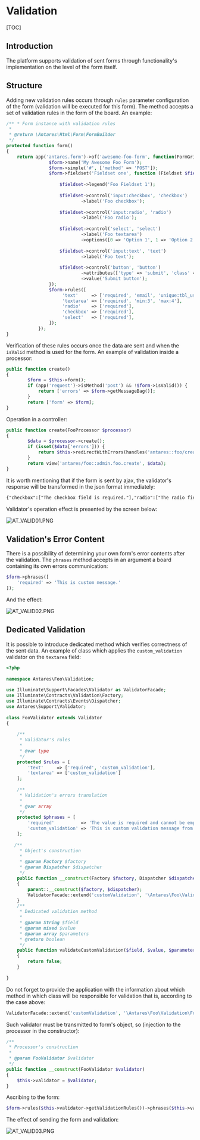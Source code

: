 # Validation  

[TOC]

## Introduction  

The platform supports validation of sent forms through functionality's implementation on the level of the form itself.

## Structure

Adding new validation rules occurs through `rules` parameter configuration of the form (validation will be executed for this form). The method accepts a set of validation rules in the form of the board. An example:

```php
/** * Form instance with validation rules
 *
 * @return \Antares\Html\Form\FormBuilder
 */
protected function form()
{
    return app('antares.form')->of('awesome-foo-form', function(FormGrid $form) {
                $form->name('My Awesome Foo Form');
                $form->simple('#', ['method' => 'POST']);
                $form->fieldset('Fieldset one', function (Fieldset $fieldset) {
  
                    $fieldset->legend('Foo Fieldset 1');
  
                    $fieldset->control('input:checkbox', 'checkbox')
                            ->label('Foo checkbox');
  
                    $fieldset->control('input:radio', 'radio')
                            ->label('Foo radio');
  
                    $fieldset->control('select', 'select')
                            ->label('Foo textarea')
                            ->options([0 => 'Option 1', 1 => 'Option 2']);
  
                    $fieldset->control('input:text', 'text')
                            ->label('Foo text');
 
                    $fieldset->control('button', 'button')
                            ->attributes(['type' => 'submit', 'class' => 'btn btn-primary'])
                            ->value('Submit button');
                });
                $form->rules([
                     'text'     => ['required', 'email', 'unique:tbl_users,email'],
                     'textarea' => ['required', 'min:3', 'max:4'],
                     'radio'    => ['required'],
                     'checkbox' => ['required'],
                     'select'   => ['required'],
                ]);
            });
}
```

Verification of these rules occurs once the data are sent and when the `isValid` method is used for the form. An example of validation inside a processor:

```php
public function create()
{
        $form = $this->form();
        if (app('request')->isMethod('post') && !$form->isValid()) {
            return ['errors' => $form->getMessageBag()];
        }
        return ['form' => $form];
}
```

Operation in a controller:

```php
public function create(FooProcessor $processor)
{
        $data = $processor->create();
        if (isset($data['errors'])) {
            return $this->redirectWithErrors(handles('antares::foo/create'), $data['errors']);
        }
        return view('antares/foo::admin.foo.create', $data);
}
```

It is worth mentioning that if the form is sent by ajax, the validator's response will be transformed in the json format immediately:

```html
{"checkbox":["The checkbox field is required."],"radio":["The radio field is required."],"text":["The text field is required."],"textarea":["The textarea field is required."]}
```

Validator's operation effect is presented by the screen below:

![AT_VALID01.PNG](../img/docs/services/validation/AT_VALID01.PNG)
  
## Validation's Error Content  

There is a possibility of determining your own form's error contents after the validation. The `phrases` method accepts in an argument a board containing its own errors communication:

```php
$form->phrases([
    'required' => 'This is custom message.'
]);
```

And the effect:

![AT_VALID02.PNG](../img/docs/services/validation/AT_VALID02.PNG)
  
## Dedicated Validation  

It is possible to introduce dedicated method which verifies correctness of the sent data.
An example of class which applies the `custom_validation` validator on the `textarea` field:

```php
<?php
 
namespace Antares\Foo\Validation;
 
use Illuminate\Support\Facades\Validator as ValidatorFacade;
use Illuminate\Contracts\Validation\Factory;
use Illuminate\Contracts\Events\Dispatcher;
use Antares\Support\Validator;
 
class FooValidator extends Validator
{
     
    /**
     * Validator's rules
     *
     * @var type
     */
    protected $rules = [
        'text'     => ['required', 'custom_validation'],
        'textarea' => ['custom_validation']
    ];
 
    /**
     * Validation's errors translation
     *
     * @var array
     */
    protected $phrases = [
        'required'          => 'The value is required and cannot be empty.',
        'custom_validation' => 'This is custom validation message from foo validator'
    ];
 
   /**
     * Object's construction
     *
     * @param Factory $factory
     * @param Dispatcher $dispatcher
     */
    public function __construct(Factory $factory, Dispatcher $dispatcher)
    {
        parent::__construct($factory, $dispatcher);
        ValidatorFacade::extend('customValidation', '\Antares\Foo\Validation\FooValidator@validateCustomValidation');
    }
    /**
     * Dedicated validation method
     *
     * @param String $field
     * @param mixed $value
     * @param array $parameters
     * @return boolean
     */
    public function validateCustomValidation($field, $value, $parameters)
    {
        return false;
    }
 
}
```

Do not forget to provide the application with the information about which method in which class will be responsible for validation that is, according to the case above:

```php
ValidatorFacade::extend('customValidation', '\Antares\Foo\Validation\FooValidator@validateCustomValidation');
```

Such validator must be transmitted to form's object, so (injection to the processor in the constructor):

```php
/**
 * Processor's construction
 *
 * @param FooValidator $validator
 */
public function __construct(FooValidator $validator)
{
    $this->validator = $validator;
}
```

Ascribing to the form:

```php
$form->rules($this->validator->getValidationRules())->phrases($this->validator->getValidationPhrases());
```

The effect of sending the form and validation:

![AT_VALID03.PNG](../img/docs/services/validation/AT_VALID03.PNG)
  


